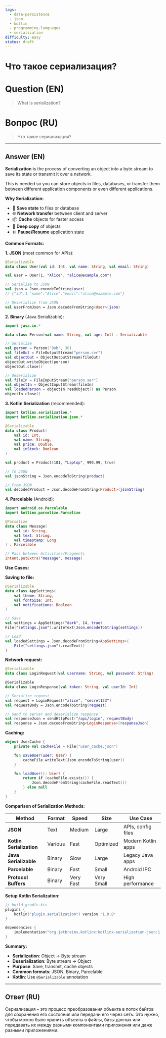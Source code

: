 ```yaml
---
tags:
  - data-persistence
  - json
  - kotlin
  - programming-languages
  - serialization
difficulty: easy
status: draft
---
```


# Что такое сериализация?

# Question (EN)
> What is serialization?

# Вопрос (RU)
> Что такое сериализация?

---

## Answer (EN)

**Serialization** is the process of converting an object into a byte stream to save its state or transmit it over a network.

This is needed so you can store objects in files, databases, or transfer them between different application components or even different applications.

**Why Serialization:**

- 💾 **Save state** to files or database
- 🌐 **Network transfer** between client and server
- 📦 **Cache** objects for faster access
- 🔄 **Deep copy** of objects
- ⏸️ **Pause/Resume** application state

**Common Formats:**

**1. JSON** (most common for APIs):
```kotlin
@Serializable
data class User(val id: Int, val name: String, val email: String)

val user = User(1, "Alice", "alice@example.com")

// Serialize to JSON
val json = Json.encodeToString(user)
// {"id":1,"name":"Alice","email":"alice@example.com"}

// Deserialize from JSON
val userFromJson = Json.decodeFromString<User>(json)
```

**2. Binary** (Java Serializable):
```kotlin
import java.io.*

data class Person(val name: String, val age: Int) : Serializable

// Serialize
val person = Person("Bob", 30)
val fileOut = FileOutputStream("person.ser")
val objectOut = ObjectOutputStream(fileOut)
objectOut.writeObject(person)
objectOut.close()

// Deserialize
val fileIn = FileInputStream("person.ser")
val objectIn = ObjectInputStream(fileIn)
val loadedPerson = objectIn.readObject() as Person
objectIn.close()
```

**3. Kotlin Serialization** (recommended):
```kotlin
import kotlinx.serialization.*
import kotlinx.serialization.json.*

@Serializable
data class Product(
    val id: Int,
    val name: String,
    val price: Double,
    val inStock: Boolean
)

val product = Product(101, "Laptop", 999.99, true)

// To JSON
val jsonString = Json.encodeToString(product)

// From JSON
val decodedProduct = Json.decodeFromString<Product>(jsonString)
```

**4. Parcelable** (Android):
```kotlin
import android.os.Parcelable
import kotlinx.parcelize.Parcelize

@Parcelize
data class Message(
    val id: String,
    val text: String,
    val timestamp: Long
) : Parcelable

// Pass between Activities/Fragments
intent.putExtra("message", message)
```

**Use Cases:**

**Saving to file:**
```kotlin
@Serializable
data class AppSettings(
    val theme: String,
    val fontSize: Int,
    val notifications: Boolean
)

// Save
val settings = AppSettings("dark", 14, true)
File("settings.json").writeText(Json.encodeToString(settings))

// Load
val loadedSettings = Json.decodeFromString<AppSettings>(
    File("settings.json").readText()
)
```

**Network request:**
```kotlin
@Serializable
data class LoginRequest(val username: String, val password: String)

@Serializable
data class LoginResponse(val token: String, val userId: Int)

// Serialize request
val request = LoginRequest("alice", "secret123")
val requestBody = Json.encodeToString(request)

// Send to server and deserialize response
val responseJson = sendHttpPost("/api/login", requestBody)
val response = Json.decodeFromString<LoginResponse>(responseJson)
```

**Caching:**
```kotlin
object UserCache {
    private val cacheFile = File("user_cache.json")

    fun saveUser(user: User) {
        cacheFile.writeText(Json.encodeToString(user))
    }

    fun loadUser(): User? {
        return if (cacheFile.exists()) {
            Json.decodeFromString(cacheFile.readText())
        } else null
    }
}
```

**Comparison of Serialization Methods:**

| Method | Format | Speed | Size | Use Case |
|--------|--------|-------|------|----------|
| **JSON** | Text | Medium | Large | APIs, config files |
| **Kotlin Serialization** | Various | Fast | Optimized | Modern Kotlin apps |
| **Java Serializable** | Binary | Slow | Large | Legacy Java apps |
| **Parcelable** | Binary | Fast | Small | Android IPC |
| **Protocol Buffers** | Binary | Very Fast | Very Small | High performance |

**Setup Kotlin Serialization:**

```kotlin
// build.gradle.kts
plugins {
    kotlin("plugin.serialization") version "1.9.0"
}

dependencies {
    implementation("org.jetbrains.kotlinx:kotlinx-serialization-json:1.6.0")
}
```

**Summary:**

- **Serialization**: Object → Byte stream
- **Deserialization**: Byte stream → Object
- **Purpose**: Save, transmit, cache objects
- **Common formats**: JSON, Binary, Parcelable
- **Kotlin**: Use `@Serializable` annotation

---

## Ответ (RU)

Сериализация – это процесс преобразования объекта в поток байтов для сохранения его состояния или передачи его через сеть. Это нужно, чтобы можно было хранить объекты в файлы, базы данных или передавать их между разными компонентами приложения или даже разными приложениями.

